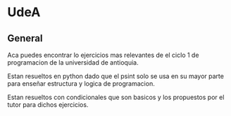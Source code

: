 # UdeA
## General 

Aca puedes encontrar lo ejercicios mas relevantes de el ciclo 1 de programacion de la universidad de antioquia.

Estan resueltos en python dado que el psint solo se usa en su mayor parte para enseñar estructura y logica de programacion.

Estan resueltos con condicionales que son basicos y los propuestos por el tutor para dichos ejercicios. 
